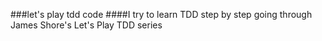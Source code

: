 ###let's play tdd code
####I try to learn TDD step by step going through James Shore's Let's Play TDD series
